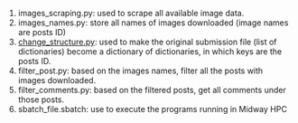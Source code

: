 1. images_scraping.py: used to scrape all available image data.
2. images_names.py: store all names of images downloaded (image names are posts ID)
3. [change_structure.py](https://github.com/MaoYingrong/MEMEs_culture_evolution/Data_Collection/change_structure.py): used to make the original submission file (list of dictionaries) become a dictionary of dictionaries, in which keys are the posts ID.
4. filter_post.py: based on the images names, filter all the posts with images downloaded.
5. filter_comments.py: based on the filtered posts, get all comments under those posts.
6. sbatch_file.sbatch: use to execute the programs running in Midway HPC
